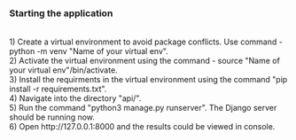 ### Starting the application
<br>
1) Create a virtual environment to avoid package conflicts. Use command - python -m venv "Name of your virtual env". <br>
2) Activate the virtual environment using the command - source "Name of your virtual env"/bin/activate. <br>
3) Install the requirments in the virtual environment using the command "pip install -r requirements.txt". <br>
4) Navigate into the directory "api/". <br>
5) Run the command "python3 manage.py runserver". The Django server should be running now. <br>
6) Open http://127.0.0.1:8000 and the results could be viewed in console.<br>